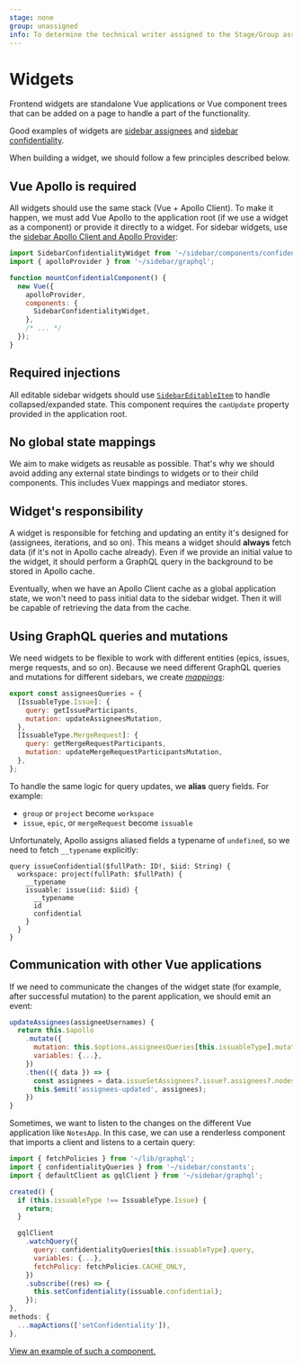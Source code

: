 ```yaml
---
stage: none
group: unassigned
info: To determine the technical writer assigned to the Stage/Group associated with this page, see https://about.gitlab.com/handbook/engineering/ux/technical-writing/#assignments
---
```


# Widgets

Frontend widgets are standalone Vue applications or Vue component trees that can be added on a page
to handle a part of the functionality.

Good examples of widgets are [sidebar assignees](https://gitlab.com/gitlab-org/gitlab/-/blob/master/app/assets/javascripts/sidebar/components/assignees/sidebar_assignees_widget.vue) and [sidebar confidentiality](https://gitlab.com/gitlab-org/gitlab/-/blob/master/app/assets/javascripts/sidebar/components/confidential/sidebar_confidentiality_widget.vue).

When building a widget, we should follow a few principles described below.

## Vue Apollo is required

All widgets should use the same stack (Vue + Apollo Client).
To make it happen, we must add Vue Apollo to the application root (if we use a widget
as a component) or provide it directly to a widget. For sidebar widgets, use the
[sidebar Apollo Client and Apollo Provider](https://gitlab.com/gitlab-org/gitlab/-/blob/master/app/assets/javascripts/sidebar/graphql.js):

```javascript
import SidebarConfidentialityWidget from '~/sidebar/components/confidential/sidebar_confidentiality_widget.vue';
import { apolloProvider } from '~/sidebar/graphql';

function mountConfidentialComponent() {
  new Vue({
    apolloProvider,
    components: {
      SidebarConfidentialityWidget,
    },
    /* ... */
  });
}
```

## Required injections

All editable sidebar widgets should use [`SidebarEditableItem`](https://gitlab.com/gitlab-org/gitlab/-/blob/master/app/assets/javascripts/sidebar/components/sidebar_editable_item.vue) to handle collapsed/expanded state. This component requires the `canUpdate` property provided in the application root.

## No global state mappings

We aim to make widgets as reusable as possible. That's why we should avoid adding any external state
bindings to widgets or to their child components. This includes Vuex mappings and mediator stores.

## Widget's responsibility

A widget is responsible for fetching and updating an entity it's designed for (assignees, iterations, and so on).
This means a widget should **always** fetch data (if it's not in Apollo cache already).
Even if we provide an initial value to the widget, it should perform a GraphQL query in the background
to be stored in Apollo cache.

Eventually, when we have an Apollo Client cache as a global application state, we won't need to pass
initial data to the sidebar widget. Then it will be capable of retrieving the data from the cache.

## Using GraphQL queries and mutations

We need widgets to be flexible to work with different entities (epics, issues, merge requests, and so on).
Because we need different GraphQL queries and mutations for different sidebars, we create
[_mappings_](https://gitlab.com/gitlab-org/gitlab/-/blob/master/app/assets/javascripts/sidebar/constants.js#L9):

```javascript
export const assigneesQueries = {
  [IssuableType.Issue]: {
    query: getIssueParticipants,
    mutation: updateAssigneesMutation,
  },
  [IssuableType.MergeRequest]: {
    query: getMergeRequestParticipants,
    mutation: updateMergeRequestParticipantsMutation,
  },
};
```

To handle the same logic for query updates, we **alias** query fields. For example:

- `group` or `project` become `workspace`
- `issue`, `epic`, or `mergeRequest` become `issuable`

Unfortunately, Apollo assigns aliased fields a typename of `undefined`, so we need to fetch `__typename` explicitly:

```plaintext
query issueConfidential($fullPath: ID!, $iid: String) {
  workspace: project(fullPath: $fullPath) {
    __typename
    issuable: issue(iid: $iid) {
      __typename
      id
      confidential
    }
  }
}
```

## Communication with other Vue applications

If we need to communicate the changes of the widget state (for example, after successful mutation)
to the parent application, we should emit an event:

```javascript
updateAssignees(assigneeUsernames) {
  return this.$apollo
    .mutate({
      mutation: this.$options.assigneesQueries[this.issuableType].mutation,
      variables: {...},
    })
    .then(({ data }) => {
      const assignees = data.issueSetAssignees?.issue?.assignees?.nodes || [];
      this.$emit('assignees-updated', assignees);
    })
}
```

Sometimes, we want to listen to the changes on the different Vue application like `NotesApp`.
In this case, we can use a renderless component that imports a client and listens to a certain query:

```javascript
import { fetchPolicies } from '~/lib/graphql';
import { confidentialityQueries } from '~/sidebar/constants';
import { defaultClient as gqlClient } from '~/sidebar/graphql';

created() {
  if (this.issuableType !== IssuableType.Issue) {
    return;
  }

  gqlClient
    .watchQuery({
      query: confidentialityQueries[this.issuableType].query,
      variables: {...},
      fetchPolicy: fetchPolicies.CACHE_ONLY,
    })
    .subscribe((res) => {
      this.setConfidentiality(issuable.confidential);
    });
},
methods: {
  ...mapActions(['setConfidentiality']),
},
```

[View an example of such a component.](https://gitlab.com/gitlab-org/gitlab/-/blob/master/app/assets/javascripts/notes/components/sidebar_subscription.vue)
